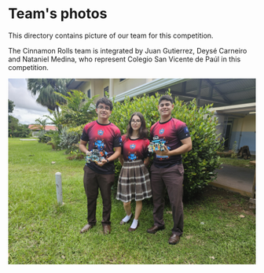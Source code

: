 Team's photos
====

This directory contains picture of our team for this competition.

The Cinnamon Rolls team is integrated by Juan Gutierrez, Deysé Carneiro and Nataniel Medina, who represent Colegio San Vicente de Paúl in this competition.

![Regular](https://github.com/csvprobotica/WRO2024/blob/main/Cinnamon%20Roll/t-photos/1_Cinnamon_Roll_Team.jpg)
